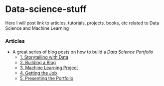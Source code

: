 # Data-science-stuff
Here I will post link to articles, tutorials, projects. books, etc related to Data Science and Machine Learning

### Articles
- A great series of blog posts on how to build a *Data Science Portfolio*
  - [1. Storytelling with Data](https://www.dataquest.io/blog/data-science-portfolio-project/)
  - [2. Building a Blog](https://www.dataquest.io/blog/how-to-setup-a-data-science-blog/)
  - [3. Machine Learning Project](https://www.dataquest.io/blog/data-science-portfolio-machine-learning/)
  - [4. Getting the Job](https://www.dataquest.io/blog/build-a-data-science-portfolio/)
  - [5. Presenting the Portfolio](https://www.dataquest.io/blog/how-to-share-data-science-portfolio/)
